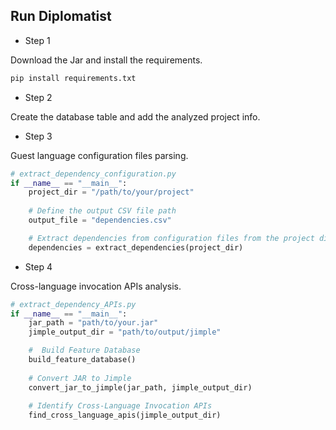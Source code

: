## Run Diplomatist


- Step 1

Download the Jar and install the requirements.

```python
pip install requirements.txt
```

- Step 2

Create the database table and add the analyzed project info.

- Step 3

Guest language configuration files parsing.

```python
# extract_dependency_configuration.py
if __name__ == "__main__":
    project_dir = "/path/to/your/project"
    
    # Define the output CSV file path
    output_file = "dependencies.csv"

    # Extract dependencies from configuration files from the project directory
    dependencies = extract_dependencies(project_dir)
```

- Step 4

Cross-language invocation APIs analysis.

```python
# extract_dependency_APIs.py
if __name__ == "__main__":
    jar_path = "path/to/your.jar"
    jimple_output_dir = "path/to/output/jimple"

    #  Build Feature Database
    build_feature_database()
    
    # Convert JAR to Jimple
    convert_jar_to_jimple(jar_path, jimple_output_dir)
    
    # Identify Cross-Language Invocation APIs
    find_cross_language_apis(jimple_output_dir)
```


